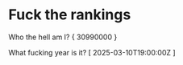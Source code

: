 # Fuck the rankings

Who the hell am I?
{ 30990000 }

What fucking year is it?
[ 2025-03-10T19:00:00Z ]
